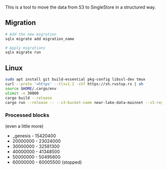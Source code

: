 This is a tool to move the data from S3 to SingleStore in a structured way.

## Migration

```bash
# Add the new migration
sqlx migrate add migration_name

# Apply migrations
sqlx migrate run
```


## Linux

```bash
sudo apt install git build-essential pkg-config libssl-dev tmux
curl --proto '=https' --tlsv1.2 -sSf https://sh.rustup.rs | sh
source $HOME/.cargo/env
ulimit -n 30000
cargo build --release
cargo run --release -- --s3-bucket-name near-lake-data-mainnet --s3-region-name eu-central-1 --start-block-height 9820210
```


### Processed blocks

(even a little more)
- _genesis - 15420400
- 20000000 - 23024000
- 30000000 - 32581300
- 40000000 - 41348500
- 50000000 - 50495600
- 60000000 - 60005500 (stopped)
